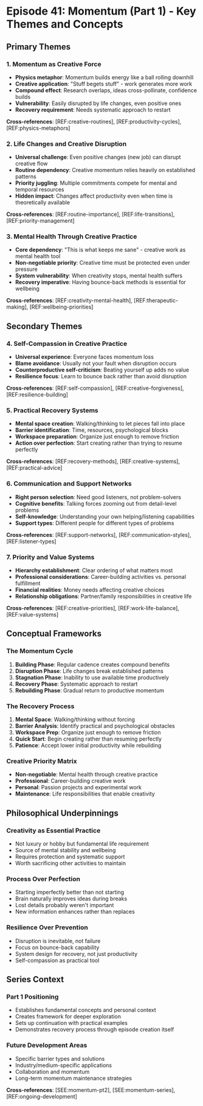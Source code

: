 # Episode 41: Momentum (Part 1) - Key Themes and Concepts

## Primary Themes

### 1. Momentum as Creative Force
- **Physics metaphor**: Momentum builds energy like a ball rolling downhill
- **Creative application**: "Stuff begets stuff" - work generates more work
- **Compound effect**: Research overlaps, ideas cross-pollinate, confidence builds
- **Vulnerability**: Easily disrupted by life changes, even positive ones
- **Recovery requirement**: Needs systematic approach to restart

**Cross-references**: [REF:creative-routines], [REF:productivity-cycles], [REF:physics-metaphors]

### 2. Life Changes and Creative Disruption
- **Universal challenge**: Even positive changes (new job) can disrupt creative flow
- **Routine dependency**: Creative momentum relies heavily on established patterns
- **Priority juggling**: Multiple commitments compete for mental and temporal resources
- **Hidden impact**: Changes affect productivity even when time is theoretically available

**Cross-references**: [REF:routine-importance], [REF:life-transitions], [REF:priority-management]

### 3. Mental Health Through Creative Practice
- **Core dependency**: "This is what keeps me sane" - creative work as mental health tool
- **Non-negotiable priority**: Creative time must be protected even under pressure
- **System vulnerability**: When creativity stops, mental health suffers
- **Recovery imperative**: Having bounce-back methods is essential for wellbeing

**Cross-references**: [REF:creativity-mental-health], [REF:therapeutic-making], [REF:wellbeing-priorities]

## Secondary Themes

### 4. Self-Compassion in Creative Practice
- **Universal experience**: Everyone faces momentum loss
- **Blame avoidance**: Usually not your fault when disruption occurs
- **Counterproductive self-criticism**: Beating yourself up adds no value
- **Resilience focus**: Learn to bounce back rather than avoid disruption

**Cross-references**: [REF:self-compassion], [REF:creative-forgiveness], [REF:resilience-building]

### 5. Practical Recovery Systems
- **Mental space creation**: Walking/thinking to let pieces fall into place
- **Barrier identification**: Time, resources, psychological blocks
- **Workspace preparation**: Organize just enough to remove friction
- **Action over perfection**: Start creating rather than trying to resume perfectly

**Cross-references**: [REF:recovery-methods], [REF:creative-systems], [REF:practical-advice]

### 6. Communication and Support Networks
- **Right person selection**: Need good listeners, not problem-solvers
- **Cognitive benefits**: Talking forces zooming out from detail-level problems
- **Self-knowledge**: Understanding your own helping/listening capabilities
- **Support types**: Different people for different types of problems

**Cross-references**: [REF:support-networks], [REF:communication-styles], [REF:listener-types]

### 7. Priority and Value Systems
- **Hierarchy establishment**: Clear ordering of what matters most
- **Professional considerations**: Career-building activities vs. personal fulfillment
- **Financial realities**: Money needs affecting creative choices
- **Relationship obligations**: Partner/family responsibilities in creative life

**Cross-references**: [REF:creative-priorities], [REF:work-life-balance], [REF:value-systems]

## Conceptual Frameworks

### The Momentum Cycle
1. **Building Phase**: Regular cadence creates compound benefits
2. **Disruption Phase**: Life changes break established patterns
3. **Stagnation Phase**: Inability to use available time productively
4. **Recovery Phase**: Systematic approach to restart
5. **Rebuilding Phase**: Gradual return to productive momentum

### The Recovery Process
1. **Mental Space**: Walking/thinking without forcing
2. **Barrier Analysis**: Identify practical and psychological obstacles
3. **Workspace Prep**: Organize just enough to remove friction
4. **Quick Start**: Begin creating rather than resuming perfectly
5. **Patience**: Accept lower initial productivity while rebuilding

### Creative Priority Matrix
- **Non-negotiable**: Mental health through creative practice
- **Professional**: Career-building creative work
- **Personal**: Passion projects and experimental work
- **Maintenance**: Life responsibilities that enable creativity

## Philosophical Underpinnings

### Creativity as Essential Practice
- Not luxury or hobby but fundamental life requirement
- Source of mental stability and wellbeing
- Requires protection and systematic support
- Worth sacrificing other activities to maintain

### Process Over Perfection
- Starting imperfectly better than not starting
- Brain naturally improves ideas during breaks
- Lost details probably weren't important
- New information enhances rather than replaces

### Resilience Over Prevention
- Disruption is inevitable, not failure
- Focus on bounce-back capability
- System design for recovery, not just productivity
- Self-compassion as practical tool

## Series Context

### Part 1 Positioning
- Establishes fundamental concepts and personal context
- Creates framework for deeper exploration
- Sets up continuation with practical examples
- Demonstrates recovery process through episode creation itself

### Future Development Areas
- Specific barrier types and solutions
- Industry/medium-specific applications
- Collaboration and momentum
- Long-term momentum maintenance strategies

**Cross-references**: [SEE:momentum-pt2], [SEE:momentum-series], [REF:ongoing-development]
